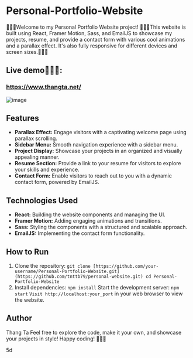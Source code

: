 # Personal-Portfolio-Website
🚀🚀🚀Welcome to my Personal Portfolio Website project! 🚀🚀🚀This website is built using React, Framer Motion, Sass, and EmailJS to showcase my projects, resume, and provide a contact form with various cool animations and a parallax effect. It's also fully responsive for different devices and screen sizes.🚀🚀🚀
## Live demo🚀🚀🚀:
### https://www.thangta.net/

![image](https://github.com/tnttb79/personal-website/assets/90600992/ff42a7a7-664e-40ae-8237-26a6ba431370)


## Features
- **Parallax Effect:** Engage visitors with a captivating welcome page using parallax scrolling.
- **Sidebar Menu:** Smooth navigation experience with a sidebar menu.
- **Project Display:** Showcase your projects in an organized and visually appealing manner.
- **Resume Section:** Provide a link to your resume for visitors to explore your skills and experience.
- **Contact Form:** Enable visitors to reach out to you with a dynamic contact form, powered by EmailJS.

## Technologies Used
- **React:** Building the website components and managing the UI.
- **Framer Motion:** Adding engaging animations and transitions.
- **Sass:** Styling the components with a structured and scalable approach.
- **EmailJS:** Implementing the contact form functionality.

## How to Run
1. Clone the repository:
`git clone [https://github.com/your-username/Personal-Portfolio-Website.git](https://github.com/tnttb79/personal-website.git)
cd Personal-Portfolio-Website`
2. Install dependencies:
`npm install`
Start the development server:
`npm start`
`Visit http://localhost:your_port` in your web browser to view the website.

## Author
Thang Ta
Feel free to explore the code, make it your own, and showcase your projects in style!
Happy coding! 🚀🚀🚀

5d

